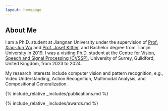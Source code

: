 ```yaml
---
layout: homepage
---
```


## About Me

I am a Ph.D. student at Jiangnan University under the supervision of [Prof. Xiao-Jun Wu](https://scholar.google.co.uk/citations?user=5IST34sAAAAJ&hl=en) and [Prof. Josef Kittler](https://scholar.google.co.uk/citations?user=pk-yb_kAAAAJ&hl=en&oi=ao), and Bachelor degree from Tianjin University in 2019. I was a visiting Ph.D. student at the [Centre for Vision, Speech and Signal Processing (CVSSP)](https://www.surrey.ac.uk/centre-vision-speech-signal-processing), University of Surrey, Guildford, United Kingdom, from 2023 to 2024. 

My research interests include computer vision and pattern recognition, e.g., Video Understanding, Action Recognition, Multimodal Analysis, and Compositional Generalization.


{% include_relative _includes/publications.md %}

{% include_relative _includes/awards.md %}

<!-- <script type="text/javascript" id="clustrmaps" src="//clustrmaps.com/map_v2.js?d=yZwbqQJRVChmKAmIEufvwNEMxg5Wl7ndq4Wsphq0QNk&cl=ffffff&w=a"></script> -->
